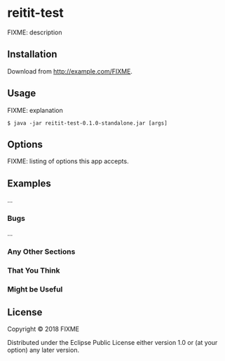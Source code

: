 # reitit-test

FIXME: description

## Installation

Download from http://example.com/FIXME.

## Usage

FIXME: explanation

    $ java -jar reitit-test-0.1.0-standalone.jar [args]

## Options

FIXME: listing of options this app accepts.

## Examples

...

### Bugs

...

### Any Other Sections
### That You Think
### Might be Useful

## License

Copyright © 2018 FIXME

Distributed under the Eclipse Public License either version 1.0 or (at
your option) any later version.
